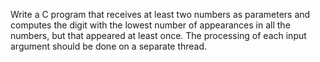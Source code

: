 Write a C program that receives at least two numbers as parameters and computes the digit with the lowest number of appearances in all the numbers, but that appeared at least once.
The processing of each input argument should be done on a separate thread.